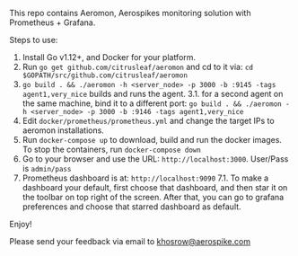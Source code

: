 This repo contains Aeromon, Aerospikes monitoring solution with Prometheus + Grafana.

Steps to use:

1. Install Go v1.12+, and Docker for your platform.
2. Run `go get github.com/citrusleaf/aeromon` and cd to it via: `cd $GOPATH/src/github.com/citrusleaf/aeromon`
3. `go build . && ./aeromon -h <server_node> -p 3000 -b :9145 -tags agent1,very_nice` builds and runs the agent.
3.1. for a second agent on the same machine, bind it to a different port: `go build . && ./aeromon -h <server_node> -p 3000 -b :9146 -tags agent1,very_nice`
4. Edit `docker/prometheus/prometheus.yml` and change the target IPs to aeromon installations.
5. Run `docker-compose up` to download, build and run the docker images. To stop the containers, run `docker-compose down`
6. Go to your browser and use the URL: `http://localhost:3000`. User/Pass is `admin/pass`
7. Prometheus dashboard is at: `http://localhost:9090`
7.1. To make a dashboard your default, first choose that dashboard, and then star it on the toolbar on top right of the screen. After that, you can go to grafana preferences and choose that starred dashboard as default.

Enjoy!

Please send your feedback via email to khosrow@aerospike.com